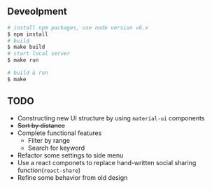 ## Deveolpment
```sh
# install npm packages, use node version v6.x
$ npm install
# build
$ make build
# start local server
$ make run

# build & run
$ make
```

## TODO
* Constructing new UI structure by using `material-ui` components
* ~~Sort by distance~~
* Complete functional features
  * Filter by range
  * Search for keyword
* Refactor some settings to side menu
* Use a react componets to replace hand-written social sharing function(`react-share`)
* Refine some behavior from old design
